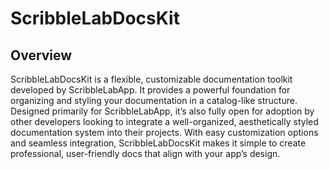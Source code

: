 # ScribbleLabDocsKit

## Overview

ScribbleLabDocsKit is a flexible, customizable documentation toolkit developed by ScribbleLabApp. It provides a powerful foundation for organizing and styling your documentation in a catalog-like structure. Designed primarily for ScribbleLabApp, it’s also fully open for adoption by other developers looking to integrate a well-organized, aesthetically styled documentation system into their projects. With easy customization options and seamless integration, ScribbleLabDocsKit makes it simple to create professional, user-friendly docs that align with your app’s design.
